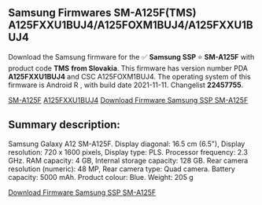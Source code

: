 <h2>Samsung Firmwares SM-A125F(TMS) A125FXXU1BUJ4/A125FOXM1BUJ4/A125FXXU1BUJ4</h2>
Download the Samsung firmware for the ✅ <strong>Samsung SSP </strong> ⭐ <strong>SM-A125F</strong> with product code <strong>TMS</strong> <strong> from Slovakia</strong>. This firmware has version number PDA <strong>A125FXXU1BUJ4</strong> and CSC A125FOXM1BUJ4. The operating system of this firmware is Android R , with build date 2021-11-11. Changelist <strong>22457755</strong>.


[SM-A125F](https://samfirm.shop/samsung/model/SM-A125F)
[A125FXXU1BUJ4](https://samfirm.shop/samsung/pda/A125FXXU1BUJ4)
[Download Firmware Samsung SSP SM-A125F](https://samfirm.shop/samsung/firmware/473803)
<h2>Summary description:</h2>
<p>Samsung Galaxy A12 SM-A125F. Display diagonal: 16.5 cm (6.5"), Display resolution: 720 x 1600 pixels, Display type: PLS. Processor frequency: 2.3 GHz. RAM capacity: 4 GB, Internal storage capacity: 128 GB. Rear camera resolution (numeric): 48 MP, Rear camera type: Quad camera. Battery capacity: 5000 mAh. Product colour: Blue. Weight: 205 g</p>


[Download Firmware Samsung SSP SM-A125F](https://samfirm.shop/samsung/firmware/473803)
